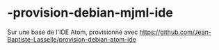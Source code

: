 # -provision-debian-mjml-ide
Sur une base de l'IDE Atom, provisionné avec  https://github.com/Jean-Baptiste-Lasselle/provision-debian-atom-ide
